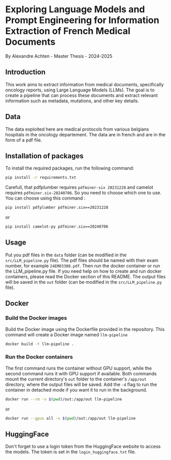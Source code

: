 # Exploring Language Models and Prompt Engineering for Information Extraction of French Medical Documents

By Alexandre Achten - Master Thesis - 2024-2025

## Introduction

This work aims to extract information from medical documents, specifically oncology reports, using Large Language Models (LLMs). The goal is to create a pipeline that can process these documents and extract relevant information such as metadata, mutations, and other key details.

## Data

The data exploited here are medical protocols from various belgians hospitals in the oncology departement. The data are in french and are in the form of a pdf file.

## Installation of packages

To install the required packages, run the following command:

```bash
pip install -r requirements.txt
```

Carefull, that pdfplumber requires `pdfminer-six 20231228` and camelot requires `pdfminer.six-20240706`. So you need to choose which one to use.
You can choose using this command :

```bash
pip install pdfplumber pdfminer.six==20231228
```

or

```bash
pip install camelot-py pdfminer.six==20240706
```

## Usage

Put you pdf files in the `data` folder (can be modified in the `src/LLM_pipeline.py` file). The pdf files should be named with their exam number, for example `24EM03308.pdf`. Then run the docker container or run the LLM_pipeline.py file. If you need help on how to create and run docker containers, please read the Docker section of this README. The output files will be saved in the `out` folder (can be modified in the `src/LLM_pipeline.py` file).

## Docker

### Build the Docker images

Build the Docker image using the Dockerfile provided in the repository. This command will create a Docker image named `llm-pipeline`

```bash
docker build -t llm-pipeline .
```

### Run the Docker containers

The first command runs the container without GPU support, while the second command runs it with GPU support if available. Both commands mount the current directory's `out` folder to the container's `/app/out` directory, where the output files will be saved. Add the `-d` flag to run the container in detached mode if you want it to run in the background.

```bash
docker run --rm -v $(pwd)/out:/app/out llm-pipeline
```

or

```bash
docker run --gpus all -v $(pwd)/out:/app/out llm-pipeline
```

## HuggingFace

Don't forget to use a login token from the HuggingFace website to access the models. The token is set in the ``login_huggingface.txt`` file.